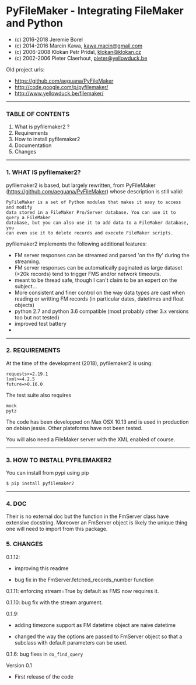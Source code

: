 # PyFileMaker - Integrating FileMaker and Python
* (c) 2016-2018 Jeremie Borel
* (c) 2014-2016 Marcin Kawa, kawa.macin@gmail.com
* (c) 2006-2008 Klokan Petr Pridal, klokan@klokan.cz
* (c) 2002-2006 Pieter Claerhout, pieter@yellowduck.be

Old project urls:

* https://github.com/aeguana/PyFileMaker
* http://code.google.com/p/pyfilemaker/
* http://www.yellowduck.be/filemaker/

-------------------------------------------------------------------------------

### TABLE OF CONTENTS

1. What is pyfilemaker2 ?
2. Requirements
3. How to install pyfilemaker2
4. Documentation
5. Changes

-------------------------------------------------------------------------------
### 1. WHAT IS pyfilemaker2?

pyfilemaker2 is based, but largely rewritten, from PyFileMaker 
(https://github.com/aeguana/PyFileMaker) whose description is still valid:

```
PyFileMaker is a set of Python modules that makes it easy to access and modify
data stored in a FileMaker Pro/Server database. You can use it to query a FileMaker
database, but you can also use it to add data to a FileMaker database, you
can even use it to delete records and execute FileMaker scripts.
```

pyfilemaker2 implements the following additional features:
- FM server responses can be streamed and parsed 'on the fly' during the streaming. 
- FM server responses can be automatically paginated as large dataset (>20k records) 
  tend to trigger FMS and/or network timeouts.
- meant to be thread safe, though I can't claim to be an expert on the subject...
- More consistent and finer control on the way data types are cast when reading or 
  writting FM records (in particular dates, datetimes and float objects)
- python 2.7 and python 3.6 compatible (most probably other 3.x versions too but not tested)
- improved test battery
- 

----

### 2. REQUIREMENTS

At the time of the development (2018), pyfilemaker2 is using:

```
requests>=2.19.1
lxml>=4.2.5
future=>0.16.0
```

The test suite also requires

```
mock
pytz
```

The code has been developped on Max OSX 10.13 and is used in production on 
debian jessie. Other plateforms have not been tested.

You will also need a FileMaker server with the XML enabled of course.

----

### 3. HOW TO INSTALL PYFILEMAKER2

You can install from pypi using pip

```
$ pip install pyfilemaker2
```

---

### 4. DOC

Their is no external doc but the function in the FmServer class
have extensive docstring. Moreover an FmServer object is likely the unique 
thing one will need to import from this package.

### 5. CHANGES
0.1.12: 

- improving this readme

- bug fix in the FmServer.fetched_records_number function

0.1.11: enforcing stream=True by default as FMS now requires it.

0.1.10: bug fix with the stream argument.

0.1.9: 

- adding timezone support as FM datetime object are naive datetime

- changed the way the options are passed to FmServer object
         so that a subclass with default
         parameters can be used.
         
0.1.6: bug fixes in `do_find_query`

Version 0.1
 - First release of the code
